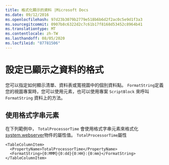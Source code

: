 ```yaml
---
title: 格式化顯示的資料 |Microsoft Docs
ms.date: 09/12/2016
ms.openlocfilehash: 97d23b3079b2779e518b6b6d2f2ac0c5e9d1f3a3
ms.sourcegitcommit: 0907b8c6322d2c7c61b17f8168d53452c8964b41
ms.translationtype: MT
ms.contentlocale: zh-TW
ms.lasthandoff: 08/05/2020
ms.locfileid: "87781506"
---
```

# <a name="formatting-displayed-data"></a>設定已顯示之資料的格式

您可以指定如何顯示清單、資料表或寬視圖中的個別資料點。 `FormatString`定義您的視圖專案時，您可以使用元素，也可以使用專案 `ScriptBlock` 來呼叫 `FormatString` 資料上的方法。

## <a name="using-the-formatstring-element"></a>使用格式字串元素

在下列範例中， `TotalProcessorTime` 會使用格式字串元素來格式化[system.webserver](/dotnet/api/System.Diagnostics.Process)物件的屬性值。 `TotalProcessorTime`屬性

```
<TableColumnItem>
  <PropertyName>TotalProcessorTime</PropertyName>
  <FormatString>{0:MMM}{0:dd}{0:HH}:{0:mm}</FormatString>
</TableColumnItem>
```
